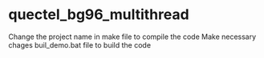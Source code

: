# quectel_bg96_multithread
Change the project name in make file to compile the code
Make necessary chages buil_demo.bat file to build the code
